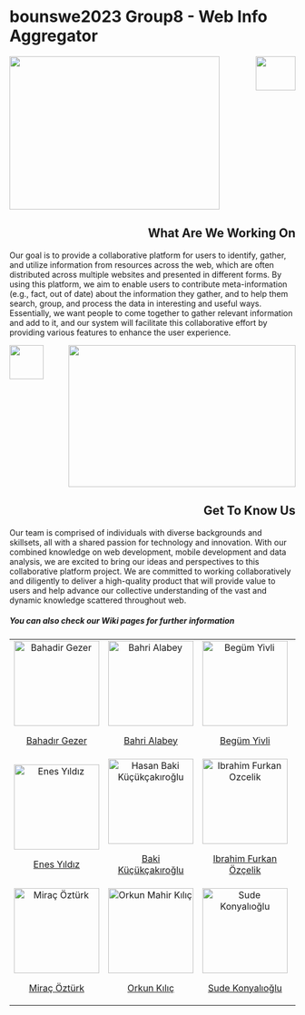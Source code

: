 # bounswe2023 Group8 - Web Info Aggregator
<div>
<div>
  <img align="left" src="https://user-images.githubusercontent.com/45850661/223703374-aedfbcd1-b0ba-4923-beb0-daf516d08e3e.jpg" width="370" height="270">
  <div>
    <img align="right" src="https://user-images.githubusercontent.com/45850661/223721631-4e4e923d-7b73-46ca-9bd8-8645cc864b15.png" width="70"        height="60">
    <h2 align="right" style="float: right;">What Are We Working On</h2>
  </div>
  <div style="clear: both;">
    <p>Our goal is to provide a collaborative platform for users to identify, gather, and utilize information from resources across the web, which are often distributed across multiple websites and presented in different forms. By using this platform, we aim to enable users to contribute meta-information (e.g., fact, out of date) about the information they gather, and to help them search, group, and process the data in interesting and useful ways. Essentially, we want people to come together to gather relevant information and add to it, and our system will facilitate this collaborative effort by providing various features to enhance the user experience.</p>
  </div>
</div>


<div>
  <img align="right" src="https://user-images.githubusercontent.com/45850661/223721190-3e5787a6-583d-4bfe-a3f0-e3ee9e9e510a.png" width="400" height="250">
  <div>
  <img align="left" src="https://user-images.githubusercontent.com/45850661/223721190-3e5787a6-583d-4bfe-a3f0-e3ee9e9e510a.png" width="60" height="60">
    <h2 style="float: right;">Get To Know Us</h2>
  </div>
  <div style="clear: both;">
    <p>Our team is comprised of individuals with diverse backgrounds and skillsets, all with a shared passion for technology and innovation. With our combined knowledge on web development, mobile development and data analysis, we are excited to bring our ideas and perspectives to this collaborative platform project. We are committed to working collaboratively and diligently to deliver a high-quality product that will provide value to users and help advance our collective understanding of the vast and dynamic knowledge scattered throughout web.</p>
</div>
  <div>
  <h5>You can also check our Wiki pages for further information</h5>


  <table >
    <tr align="center">
      <td>
        <a href="https://github.com/bounswe/bounswe2023group8/wiki/Bahad%C4%B1r-Gezer-About">
          <div>
            <img width=150 alt="Bahadir Gezer" src="https://user-images.githubusercontent.com/61244299/224682828-36833e29-0db6-4efd-aa91-378e44d536da.png">
            <p>Bahadır Gezer</p>
          </div>
        </a>
      </td>
      <td>
        <a href="https://github.com/bounswe/bounswe2023group8/wiki/Bahri-Alabey-About" >
          <div>
            <img width=150 alt="Bahri Alabey" src="https://user-images.githubusercontent.com/61244299/224682907-ab2159c2-2f80-4b3c-a210-39575b975013.png">
            <p>Bahri Alabey</p>
          </div>
        </a>
      </td>
      <td>
        <a href="https://github.com/bounswe/bounswe2023group8/wiki/Beg%C3%BCm-Yivli-About">
          <div>
            <img src="https://user-images.githubusercontent.com/61244299/224683142-c18bfa8e-3ef6-4ad3-89ee-16eefc26e9a9.png" alt="Begüm Yivli" width= 150/>
            <p>Begüm Yivli</p>
          </div>
        </a>
      </td>
      <td>
        <a href=https://github.com/bounswe/bounswe2023group8/wiki/Egemen-Kaplan-About">
          <div>
            <img src= "https://user-images.githubusercontent.com/61244299/224693338-c9a5969f-5264-41b0-9253-dd8d6d342916.jpeg" alt="Egemen Kaplan" width= 150/>
            <p>Egemen Kaplan</p>
          </div>
        </a>
      </td>
    </tr>
    <tr align="center">
      <td>
        <a href="https://github.com/bounswe/bounswe2023group8/wiki/Enes-Y%C4%B1ld%C4%B1z-About">
          <div>
            <img src="https://user-images.githubusercontent.com/61244299/224683393-7d94da0b-7a00-4ac1-9fd2-bad0327b262f.png" alt="Enes Yıldız" width= 150/>
            <p>Enes Yıldız</p>
          </div>
        </a>
      </td>
      <td>
        <a href="https://github.com/bounswe/bounswe2023group8/wiki/Hasan-Baki-K%C3%BC%C3%A7%C3%BCk%C3%A7ak%C4%B1ro%C4%9Flu-About">
          <div>
            <img src="https://user-images.githubusercontent.com/61244299/224678459-1a4af9d7-bb4d-4dbf-aeec-4610cd04678f.png" alt="Hasan Baki Küçükçakıroğlu" width= 150/>
            <p>Baki Küçükçakıroğlu
          </div>
        </a>
      </td>
      <td>
        <a href="https://github.com/bounswe/bounswe2023group8/wiki/Ibrahim-Furkan-Ozcelik-About">
          <div>
            <img src="https://user-images.githubusercontent.com/61244299/224678459-1a4af9d7-bb4d-4dbf-aeec-4610cd04678f.png" alt="Ibrahim Furkan Ozcelik" width= 150/>
            <p>Ibrahim Furkan Özçelik</p>
          </div>
        </a>
      </td>
      <td>
        <a href="https://github.com/bounswe/bounswe2023group8/wiki/Hasan-Baki-K%C3%BC%C3%A7%C3%BCk%C3%A7ak%C4%B1ro%C4%9Flu-About">
          <div>
            <img src="https://user-images.githubusercontent.com/61244299/224683707-a1309276-f85c-4fe6-ba6b-c105062e4568.png" alt="Meriç Keskin" width= 150/>
            <p>Meriç Keskin</p>
          </div>
        </a>
      </td>
    </tr>                                                                                                                 
    <tr align="center">
      <td>
        <a href="https://github.com/bounswe/bounswe2023group8/wiki/Mira%C3%A7-%C3%96zt%C3%BCrk-About">
          <div>
            <img src="https://user-images.githubusercontent.com/61244299/224683841-ed9603b1-f1bf-4ebc-8f79-dff4db768d8d.png" alt="Miraç Öztürk" width= 150/>
            <p>Miraç Öztürk</p>
          </div>
        </a>
      </td>
      <td>
        <a href="https://github.com/bounswe/bounswe2023group8/wiki/Orkun-Mahir-K%C4%B1l%C4%B1%C3%A7-About">
          <div>
            <img src="https://user-images.githubusercontent.com/61244299/224692279-c4d1054b-1aa7-4658-aca1-f03c3ef6de82.png" alt="Orkun Mahir Kılıç" width= 150/>
            <p>Orkun Kılıç</p>
          </div>
        </a>
      </td>
      <td>
        <a href="https://github.com/bounswe/bounswe2023group8/wiki/Sude-Konyal%C4%B1o%C4%9Flu-About">
          <div>
            <img src="https://user-images.githubusercontent.com/61244299/224683972-b39f998e-5b11-46d1-9bde-46a5be8befc7.jpeg" alt="Sude Konyalıoğlu" width= 150/>
            <p>Sude Konyalıoğlu</p>
          </div>
        </a>
      </td>
      <td>
        <a href="https://github.com/bounswe/bounswe2023group8/wiki/%C3%96mer-Faruk-%C3%87elik-About">
          <div>
            <img src="https://user-images.githubusercontent.com/61244299/224684090-eca8b0f6-31de-4a2f-a991-9c1eb7ecec99.png" alt="Ömer Faruk Çelik" width= 150/>
            <p>Ömer Faruk Çelik</p>
          </div>
        </a>
      </td>
    </tr>
</table>
</div>
</div>
